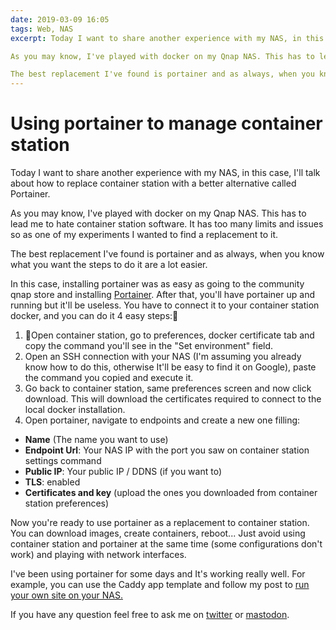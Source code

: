 ```yaml
---
date: 2019-03-09 16:05
tags: Web, NAS
excerpt: Today I want to share another experience with my NAS, in this case, I'll talk about how to replace container station with a better alternative called Portainer.

As you may know, I've played with docker on my Qnap NAS. This has to lead me to hate container station software. It has too many limits and issues so as one of my experiments I wanted to find a replacement to it.

The best replacement I've found is portainer and as always, when you know what you want the steps to do it are a lot easier. 
---
```

# Using portainer to manage container station

Today I want to share another experience with my NAS, in this case, I'll talk about how to replace container station with a better alternative called Portainer.

As you may know, I've played with docker on my Qnap NAS. This has to lead me to hate container station software. It has too many limits and issues so as one of my experiments I wanted to find a replacement to it.

The best replacement I've found is portainer and as always, when you know what you want the steps to do it are a lot easier.

In this case, installing portainer was as easy as going to the community qnap store and installing [Portainer](https://forum.qnap.com/viewtopic.php?t=133975). After that, you'll have portainer up and running but it'll be useless. You have to connect it to your container station docker, and you can do it 4 easy steps:

1. Open container station, go to preferences, docker certificate tab and copy the command you'll see in the "Set environment" field.
2. Open an SSH connection with your NAS (I'm assuming you already know how to do this, otherwise It'll be easy to find it on Google), paste the command you copied and execute it.
3. Go back to container station, same preferences screen and now click download. This will download the certificates required to connect to the local docker installation.
4. Open portainer, navigate to endpoints and create a new one filling:

- **Name** (The name you want to use)
- **Endpoint Url**: Your NAS IP with the port you saw on container station settings command
- **Public IP**: Your public IP / DDNS (if you want to)
- **TLS**: enabled
- **Certificates and key** (upload the ones you downloaded from container station preferences)

Now you're ready to use portainer as a replacement to container station. You can download images, create containers, reboot... Just avoid using container station and portainer at the same time (some configurations don't work) and playing with network interfaces. 

I've been using portainer for some days and It's working really well. For example, you can use the Caddy app template and follow my post to [run your own site on your NAS.](https://blog.bitomule.com/running-a-website-from-your-qnap-nas/)

If you have any question feel free to ask me on [twitter](https://twitter.com/bitomule) or [mastodon](https://mastodon.social/@bitomule).
